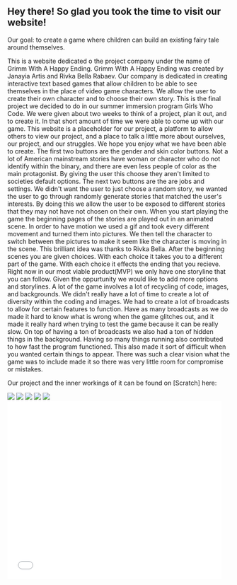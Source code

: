 ## Hey there! So glad you took the time to visit our website!

Our goal: to create a game where children can build an existing fairy tale around themselves.

  This is a website dedicated o the project company under the name of Grimm With A Happy Ending. Grimm With A Happy Ending was created by Janayia Artis and Rivka Bella Rabaev. Our company is dedicated in creating interactive text based games that allow children to be able to see themselves in the place of video game characters. We allow the user to create their own character and to choose their own story. This is the final project we decided to do in our summer immersion program Girls Who Code. We were given about two weeks to think of a project, plan it out, and to create it. In that short amount of time we were able to come up with our game. This website is a placeholder for our project, a platform to allow others to view our project, and a place to talk a little more about ourselves, our project, and our struggles. We hope you enjoy what we have been able to create.
  The first two buttons are the gender and skin color buttons. Not a lot of American mainstream stories have woman or character who do not identify within the binary, and there are even less people of color as the main protagonist. By giving the user this choose they aren't limited to societies default options. The next two buttons are the are jobs and settings. We didn't want the user to just choose a random story, we wanted the user to go through randomly generate stories that matched the user's interests. By doing this we allow the user to be exposed to different stories that they may not have not chosen on their own.
  When you start playing the game the beginning pages of the stories are played out in an animated scene. In order to have motion we used a gif and took every different movement and turned them into pictures. We then tell the character to switch between the pictures to make it seem like the character is moving in the scene. This brilliant idea was thanks to Rivka Bella. After the beginning scenes you are given choices. With each choice it takes you to a different part of the game. With each choice it effects the ending that you recieve. Right now in our most viable product(MVP) we only have one storyline that you can follow. Given the oppurtunity we would like to add more options and storylines.
  A lot of the game involves a lot of recycling of code, images, and backgrounds. We didn't really have a lot of time to create a lot of diversity within the coding and images. We had to create a lot of broadcasts to allow for certain features to function. Have as many broadcasts as we do made it hard to know what is wrong when the game glitches out, and it made it really hard when trying to test the game because it can be really slow. On top of having a ton of broadcasts we also had a ton of hidden things in the background. Having so many things running also contributed to how fast the program functioned. This also made it sort of difficult when you wanted certain things to appear. There was such a clear vision what the game was to include made it so there was very little room for compromise or mistakes.
  <p>Our project and the inner workings of it can be found on [Scratch] here: <DOCTYPE! html>
  
  <aside>
    <img src="brothersgrimm1.jpg">
    <img src="brothersgrimm2.jpg">
    <img src="brothersgrimm3.jpg">
    <img src="brothersgrimm4.jpg">
    <img src="brothersgrimm5.jpg">
    
  </aside>

</body>

<iframe allowtransparency="true" width="485" height="402" src="//scratch.mit.edu/projects/embed/171571456/?autostart=false" frameborder="0" allowfullscreen>
</iframe>
